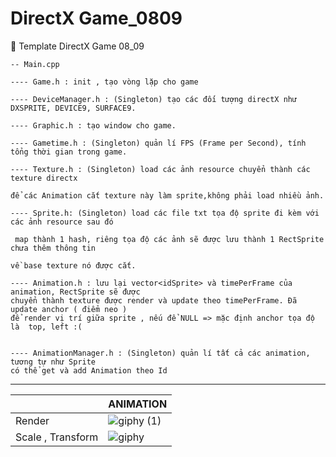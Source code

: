 # DirectX Game_0809
:rainbow: Template DirectX Game 08_09

```
-- Main.cpp 

---- Game.h : init , tạo vòng lặp cho game

---- DeviceManager.h : (Singleton) tạo các đối tượng directX như DXSPRITE, DEVICE9, SURFACE9.

---- Graphic.h : tạo window cho game.

---- Gametime.h : (Singleton) quản lí FPS (Frame per Second), tính tổng thời gian trong game.

---- Texture.h : (Singleton) load các ảnh resource chuyển thành các texture directx

để các Animation cắt texture này làm sprite,không phải load nhiều ảnh.

---- Sprite.h: (Singleton) load các file txt tọa độ sprite đi kèm với các ảnh resource sau đó

 map thành 1 hash, riêng tọa độ các ảnh sẽ được lưu thành 1 RectSprite chưa thêm thông tin 

về base texture nó được cắt.

---- Animation.h : lưu lại vector<idSprite> và timePerFrame của animation, RectSprite sẽ được
chuyển thành texture được render và update theo timePerFrame. Đã update anchor ( điểm neo )
để render vị trí giữa sprite , nếu để NULL => mặc định anchor tọa độ là  top, left :(


---- AnimationManager.h : (Singleton) quản lí tất cả các animation, tương tự như Sprite 
có thể get và add Animation theo Id

```
---

|                               |ANIMATION                    |
|-------------------------------|-----------------------------|
|Render            |![giphy (1)](https://user-images.githubusercontent.com/26876671/65209490-82886c00-dac2-11e9-8d05-cc4414680ca7.gif)|
|Scale , Transform |![giphy](https://user-images.githubusercontent.com/26876671/65165855-c733e900-da69-11e9-9b57-3346dda9b7c1.gif)|
